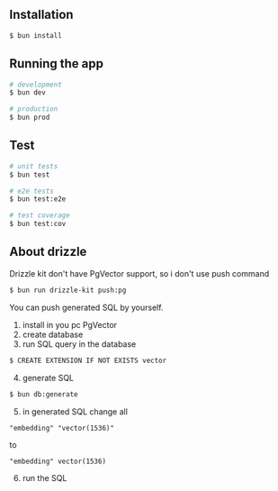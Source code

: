 ## Installation

```bash
$ bun install
```

## Running the app

```bash
# development
$ bun dev

# production
$ bun prod
```

## Test

```bash
# unit tests
$ bun test

# e2e tests
$ bun test:e2e

# test coverage
$ bun test:cov
```

## About drizzle

Drizzle kit don't have PgVector support, so i don't use push command

```bash
$ bun run drizzle-kit push:pg
```

You can push generated SQL by yourself.

1. install in you pc PgVector
2. create database
3. run SQL query in the database

```bash
$ CREATE EXTENSION IF NOT EXISTS vector
```

4. generate SQL

```bash
$ bun db:generate
```

5. in generated SQL change all

```
"embedding" "vector(1536)"
```

to

```
"embedding" vector(1536)
```

6. run the SQL
